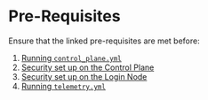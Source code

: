 # Pre-Requisites
Ensure that the linked pre-requisites are met before:
1. [Running `control_plane.yml`](Control_Plane_PreReqs.md)
2. [Security set up on the Control Plane](Control_Plane_Security_PreReqs.md)
3. [Security set up on the Login Node](Login_Node_Security_PreReqs.md)
4. [Running `telemetry.yml`](Telemetry_Visualization_PreReqs.md)
